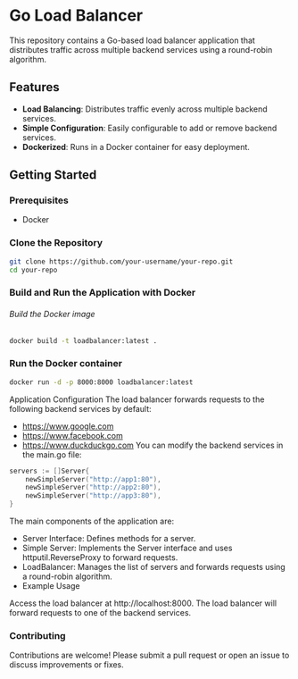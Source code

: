 # Go Load Balancer

This repository contains a Go-based load balancer application that distributes traffic across multiple backend services using a round-robin algorithm.

## Features

- **Load Balancing**: Distributes traffic evenly across multiple backend services.
- **Simple Configuration**: Easily configurable to add or remove backend services.
- **Dockerized**: Runs in a Docker container for easy deployment.

## Getting Started

### Prerequisites

- Docker

### Clone the Repository

```sh
git clone https://github.com/your-username/your-repo.git
cd your-repo
```
### Build and Run the Application with Docker
###### Build the Docker image
```sh
docker build -t loadbalancer:latest .
```
### Run the Docker container
```sh
docker run -d -p 8000:8000 loadbalancer:latest
```
Application Configuration
The load balancer forwards requests to the following backend services by default:

- https://www.google.com
- https://www.facebook.com
- https://www.duckduckgo.com
You can modify the backend services in the main.go file:

```go
servers := []Server{
    newSimpleServer("http://app1:80"),
    newSimpleServer("http://app2:80"),
    newSimpleServer("http://app3:80"),
}
```

The main components of the application are:

- Server Interface: Defines methods for a server.
- Simple Server: Implements the Server interface and uses httputil.ReverseProxy to forward requests.
- LoadBalancer: Manages the list of servers and forwards requests using a round-robin algorithm.
- Example Usage

Access the load balancer at http://localhost:8000. The load balancer will forward requests to one of the backend services.

### Contributing
Contributions are welcome! Please submit a pull request or open an issue to discuss improvements or fixes.
